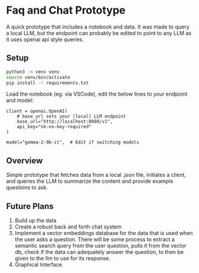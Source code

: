 # Faq and Chat Prototype

A quick prototype that includes a notebook and data.
It was made to query a local LLM, but the endpoint can probably be edited to point to any LLM as it uses openai api style queries.

## Setup
```bash
python3 -m venv venv
source venv/bin/activate
pip install -r requirements.txt
```

Load the notebook (eg. via VSCode), edit the below lines to your endpoint and model:
```
client = openai.OpenAI(
    # base_url sets your (local) LLM endpoint
    base_url="http://localhost:8080/v1",
    api_key="sk-no-key-required"
)
```

```
model="gemma-2-9b-it",  # Edit if switching models
```

## Overview
Simple prototype that fetches data from a local .json file, initiates a client, and queries the LLM to summarize the content and provide example questions to ask.

## Future Plans
1. Build up the data
2. Create a robust back and forth chat system
3. Implement a vector embeddings database for the data that is used when the user asks a question. There will be some process to extract a semantic search query from the user question, pulls it from the vector db, check if the data can adequately answer the question, to then be given to the llm to use for its response.
4. Graphical Interface
